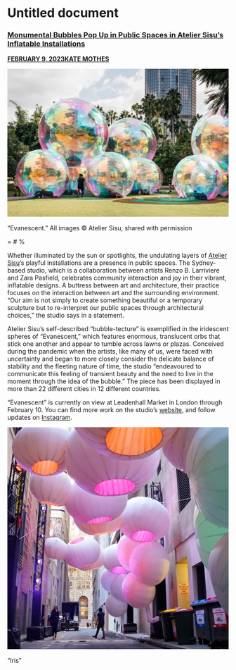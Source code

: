 # Untitled document

### [**Monumental Bubbles Pop Up in Public Spaces in Atelier Sisu’s Inflatable Installations**](https://www.thisiscolossal.com/2023/02/atelier-sisu-bubbletecture/) <a href="#_j0f5ksi07eka" id="_j0f5ksi07eka"></a>

[**FEBRUARY 9, 2023**](https://www.thisiscolossal.com/2023/02/atelier-sisu-bubbletecture/)[**KATE MOTHES**](https://www.thisiscolossal.com/author/kmothes/)

![An inflatable installation that looks like large bubbles.](.gitbook/assets/0.jpeg)

“Evanescent.” All images © Atelier Sisu, shared with permission

\= # %



Whether illuminated by the sun or spotlights, the undulating layers of [Atelier Sisu](https://www.ateliersisu.com/)’s playful installations are a presence in public spaces. The Sydney-based studio, which is a collaboration between artists Renzo B. Larriviere and Zara Pasfield, celebrates community interaction and joy in their vibrant, inflatable designs. A buttress between art and architecture, their practice focuses on the interaction between art and the surrounding environment. “Our aim is not simply to create something beautiful or a temporary sculpture but to re-interpret our public spaces through architectural choices,” the studio says in a statement.

Atelier Sisu’s self-described “bubble-tecture” is exemplified in the iridescent spheres of “Evanescent,” which features enormous, translucent orbs that stick one another and appear to tumble across lawns or plazas. Conceived during the pandemic when the artists, like many of us, were faced with uncertainty and began to more closely consider the delicate balance of stability and the fleeting nature of time, the studio “endeavoured to communicate this feeling of transient beauty and the need to live in the moment through the idea of the bubble.” The piece has been displayed in more than 22 different cities in 12 different countries.

“Evanescent” is currently on view at Leadenhall Market in London through February 10. You can find more work on the studio’s [website](https://www.ateliersisu.com/), and follow updates on [Instagram](https://www.instagram.com/ateliersisu).

![](.gitbook/assets/1.jpeg)

“Iris”
